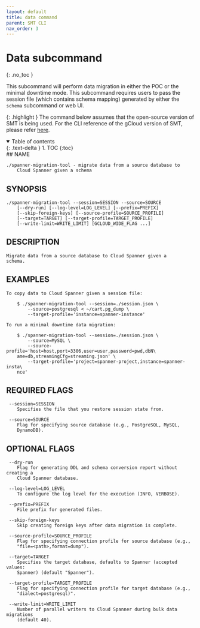 ```yaml
---
layout: default
title: data command
parent: SMT CLI
nav_order: 3
---
```


# Data subcommand
{: .no_toc }

This subcommand will perform data migration in either the POC or the minimal downtime mode. This subcommand requires users to pass the session file (which contains schema mapping) generated by either the `schema` subcommand or web UI.

{: .highlight }
The command below assumes that the open-source version of SMT is being used. For the CLI
reference of the gCloud version of SMT, please refer [here](https://cloud.google.com/sdk/gcloud/reference/alpha/spanner/migration).

<details open markdown="block">
  <summary>
    Table of contents
  </summary>
  {: .text-delta }
1. TOC
{:toc}
</details>
## NAME

    ./spanner-migration-tool - migrate data from a source database to
        Cloud Spanner given a schema

## SYNOPSIS

    ./spanner-migration-tool --session=SESSION --source=SOURCE
        [--dry-run] [--log-level=LOG_LEVEL] [--prefix=PREFIX]
        [--skip-foreign-keys] [--source-profile=SOURCE_PROFILE]
        [--target=TARGET] [--target-profile=TARGET_PROFILE]
        [--write-limit=WRITE_LIMIT] [GCLOUD_WIDE_FLAG ...]

## DESCRIPTION

    Migrate data from a source database to Cloud Spanner given a
    schema.

## EXAMPLES

    To copy data to Cloud Spanner given a session file:

        $ ./spanner-migration-tool --session=./session.json \
            --source=postgresql < ~/cart.pg_dump \
            --target-profile='instance=spanner-instance'

    To run a minimal downtime data migration:

        $ ./spanner-migration-tool --session=./session.json \
            --source=MySQL \
            --source-profile='host=host,port=3306,user=user,password=pwd,dbN\
        ame=db,streamingCfg=streaming.json' \
            --target-profile='project=spanner-project,instance=spanner-insta\
        nce'

## REQUIRED FLAGS

     --session=SESSION
        Specifies the file that you restore session state from.

     --source=SOURCE
        Flag for specifying source database (e.g., PostgreSQL, MySQL,
        DynamoDB).

## OPTIONAL FLAGS

     --dry-run
        Flag for generating DDL and schema conversion report without creating a
        Cloud Spanner database.

     --log-level=LOG_LEVEL
        To configure the log level for the execution (INFO, VERBOSE).

     --prefix=PREFIX
        File prefix for generated files.

     --skip-foreign-keys
        Skip creating foreign keys after data migration is complete.

     --source-profile=SOURCE_PROFILE
        Flag for specifying connection profile for source database (e.g.,
        "file=<path>,format=dump").

     --target=TARGET
        Specifies the target database, defaults to Spanner (accepted values:
        Spanner) (default "Spanner").

     --target-profile=TARGET_PROFILE
        Flag for specifying connection profile for target database (e.g.,
        "dialect=postgresql)".

     --write-limit=WRITE_LIMIT
        Number of parallel writers to Cloud Spanner during bulk data migrations
        (default 40).